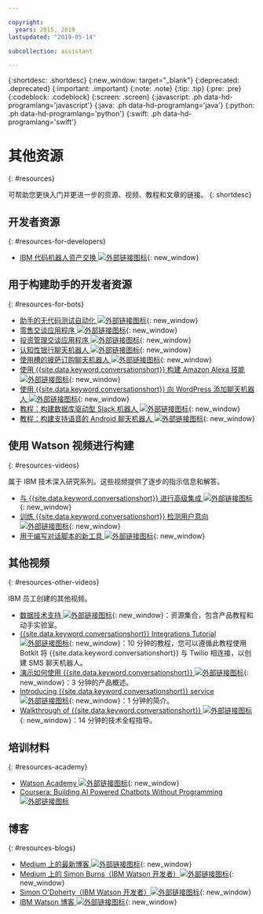 ```yaml
---

copyright:
  years: 2015, 2019
lastupdated: "2019-05-14"

subcollection: assistant

---
```


{:shortdesc: .shortdesc}
{:new_window: target="_blank"}
{:deprecated: .deprecated}
{:important: .important}
{:note: .note}
{:tip: .tip}
{:pre: .pre}
{:codeblock: .codeblock}
{:screen: .screen}
{:javascript: .ph data-hd-programlang='javascript'}
{:java: .ph data-hd-programlang='java'}
{:python: .ph data-hd-programlang='python'}
{:swift: .ph data-hd-programlang='swift'}

# 其他资源
{: #resources}

可帮助您更快入门并更进一步的资源、视频、教程和文章的链接。
{: shortdesc}

## 开发者资源
{: #resources-for-developers}

- [IBM 代码机器人资产交换 ![外部链接图标](../../icons/launch-glyph.svg "外部链接图标")](https://developer.ibm.com/code/exchanges/bots/){: new_window}

## 用于构建助手的开发者资源
{: #resources-for-bots}

- [助手的无代码测试自动化 ![外部链接图标](../../icons/launch-glyph.svg "外部链接图标")](https://chatbotsmagazine.com/10-minutes-codeless-test-automation-for-ibm-watson-chatbots-d71eac9626d7){: new_window}
- [零售交谈应用程序 ![外部链接图标](../../icons/launch-glyph.svg "外部链接图标")](https://developer.ibm.com/code/journey/create-cognitive-retail-chatbot/){: new_window}
- [投资管理交谈应用程序 ![外部链接图标](../../icons/launch-glyph.svg "外部链接图标")](https://developer.ibm.com/code/journey/create-an-investment-management-chatbot/){: new_window}
- [认知性银行聊天机器人 ![外部链接图标](../../icons/launch-glyph.svg "外部链接图标")](https://developer.ibm.com/code/journey/create-cognitive-banking-chatbot/){: new_window}
- [使用槽的披萨订购聊天机器人 ![外部链接图标](../../icons/launch-glyph.svg "外部链接图标")](https://developer.ibm.com/code/journey/assemble-a-pizza-ordering-chatbot-dialog/){: new_window}
- [使用 {{site.data.keyword.conversationshort}} 构建 Amazon Alexa 技能 ![外部链接图标](../../icons/launch-glyph.svg "外部链接图标")](https://github.com/IBM/alexa-skill-watson-conversation){: new_window}
- [使用 {{site.data.keyword.conversationshort}} 向 WordPress 添加聊天机器人 ![外部链接图标](../../icons/launch-glyph.svg "外部链接图标")](https://wordpress.org/plugins/conversation-watson/){: new_window}
- [教程：构建数据库驱动型 Slack 机器人 ![外部链接图标](../../icons/launch-glyph.svg "外部链接图标")](https://cloud.ibm.com/docs/tutorials/slack-chatbot-database-watson.html){: new_window}
- [教程：构建支持语音的 Android 聊天机器人 ![外部链接图标](../../icons/launch-glyph.svg "外部链接图标")](https://cloud.ibm.com/docs/tutorials/android-watson-chatbot.html){: new_window}

## 使用 Watson 视频进行构建
{: #resources-videos}

属于 IBM 技术深入研究系列。这些视频提供了逐步的指示信息和解答。

- [与 {{site.data.keyword.conversationshort}} 进行高级集成 ![外部链接图标](../../icons/launch-glyph.svg "外部链接图标")](https://youtu.be/0rnt54ONtQw){: new_window}
- [训练 {{site.data.keyword.conversationshort}} 检测用户意向 ![外部链接图标](../../icons/launch-glyph.svg "外部链接图标")](https://youtu.be/uYw4Tv1Y5tc){: new_window}
- [用于编写对话脚本的新工具 ![外部链接图标](../../icons/launch-glyph.svg "外部链接图标")](https://youtu.be/QuR54--vD5o){: new_window}

## 其他视频
{: #resources-other-videos}

IBM 员工创建的其他视频。

- [数据技术支持 ![外部链接图标](../../icons/launch-glyph.svg "外部链接图标")](https://ibm-dte.mybluemix.net/watson-assistant){: new_window}：资源集合，包含产品教程和动手实验室。
- [{{site.data.keyword.conversationshort}} Integrations Tutorial ![外部链接图标](../../icons/launch-glyph.svg "外部链接图标")](https://www.youtube.com/watch?v=O3silvVBaC8&t=3s){: new_window}：10 分钟的教程，您可以遵循此教程使用 Botkit 将 {{site.data.keyword.conversationshort}} 与 Twilio 相连接，以创建 SMS 聊天机器人。
- [演示如何使用 {{site.data.keyword.conversationshort}} ![外部链接图标](../../icons/launch-glyph.svg "外部链接图标")](https://youtu.be/tUkLIUOm550){: new_window}：3 分钟的产品概述。
- [Introducing {{site.data.keyword.conversationshort}} service ![外部链接图标](../../icons/launch-glyph.svg "外部链接图标")](https://youtu.be/A96nLYSMltA){: new_window}：1 分钟的简介。
- [Walkthrough of {{site.data.keyword.conversationshort}} ![外部链接图标](../../icons/launch-glyph.svg "外部链接图标")](https://youtu.be/ELwWhJGE2P8){: new_window}：14 分钟的技术全程指导。

## 培训材料
{: #resources-academy}

- [Watson Academy ![外部链接图标](../../icons/launch-glyph.svg "外部链接图标")](https://ibm.com/training/watsonacademy){: new_window}
- [Coursera: Building AI Powered Chatbots Without Programming ![外部链接图标](../../icons/launch-glyph.svg "外部链接图标")](https://www.coursera.org/learn/building-ai-powered-chatbots)

## 博客
{: #resources-blogs}

- [Medium 上的最新博客 ![外部链接图标](../../icons/launch-glyph.svg "外部链接图标")](https://medium.com/tag/watson-assistant/latest){: new_window}
- [Medium 上的 Simon Burns（IBM Watson 开发者）![外部链接图标](../../icons/launch-glyph.svg "外部链接图标")](https://medium.com/@snrubnomis/conversational-directory-5a5531749295){: new_window}
- [Simon O'Doherty（IBM Watson 开发者）![外部链接图标](../../icons/launch-glyph.svg "外部链接图标")](https://sodoherty.ai/){: new_window}
- [IBM Watson 博客 ![外部链接图标](../../icons/launch-glyph.svg "外部链接图标")](https://www.ibm.com/blogs/watson/){: new_window}
